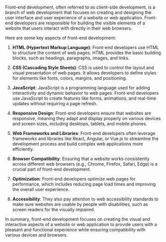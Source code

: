 Front-end development, often referred to as client-side development, is a branch of web development that focuses on creating and designing the user interface and user experience of a website or web application. Front-end developers are responsible for building the visible elements of a website that users interact with directly in their web browsers.

Here are some key aspects of front-end development:

1. **HTML (Hypertext Markup Language)**: Front-end developers use HTML to structure the content of web pages. HTML provides the basic building blocks, such as headings, paragraphs, images, and links.

2. **CSS (Cascading Style Sheets)**: CSS is used to control the layout and visual presentation of web pages. It allows developers to define styles for elements like fonts, colors, margins, and positioning.

3. **JavaScript**: JavaScript is a programming language used for adding interactivity and dynamic behavior to web pages. Front-end developers use JavaScript to create features like forms, animations, and real-time updates without requiring a page refresh.

4. **Responsive Design**: Front-end developers ensure that websites are responsive, meaning they adapt and display properly on various devices and screen sizes, including desktops, tablets, and mobile phones.

5. **Web Frameworks and Libraries**: Front-end developers often leverage frameworks and libraries like React, Angular, or Vue.js to streamline the development process and build complex web applications more efficiently.

6. **Browser Compatibility**: Ensuring that a website works consistently across different web browsers (e.g., Chrome, Firefox, Safari, Edge) is a crucial part of front-end development.

7. **Optimization**: Front-end developers optimize web pages for performance, which includes reducing page load times and improving the overall user experience.

8. **Accessibility**: They also pay attention to web accessibility standards to make sure websites are usable by people with disabilities, such as screen readers for the visually impaired.

In summary, front-end development focuses on creating the visual and interactive aspects of a website or web application to provide users with a pleasant and functional experience while ensuring compatibility with various devices and browsers.
